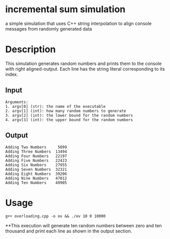 # incremental sum simulation
a simple simulation that uses C++ string interpolation to align console messages from randomly generated data

# Description

This simulation generates random numbers and prints them to the console with right aligned-output. Each line has the string literal corresponding to its index.

## Input
```
Arguments:
1. argv[0] (str): the name of the executable
2. argv[1] (int): how many random numbers to generate
3. argv[2] (int): the lower bound for the random numbers
4. argv[3] (int): the upper bound for the random numbers
```

## Output
```
Adding Two Numbers     5099
Adding Three Numbers  13494
Adding Four Numbers   22197
Adding Five Numbers   22423
Adding Six Numbers    27955
Adding Seven Numbers  32321
Adding Eight Numbers  39206
Adding Nine Numbers   47012
Adding Ten Numbers    49905
```

# Usage

```
g++ overloading.cpp -o ov && ./ov 10 0 10000
```
**This execution will generate ten random numbers between zero and ten thousand and print each line as shown in the output section.



